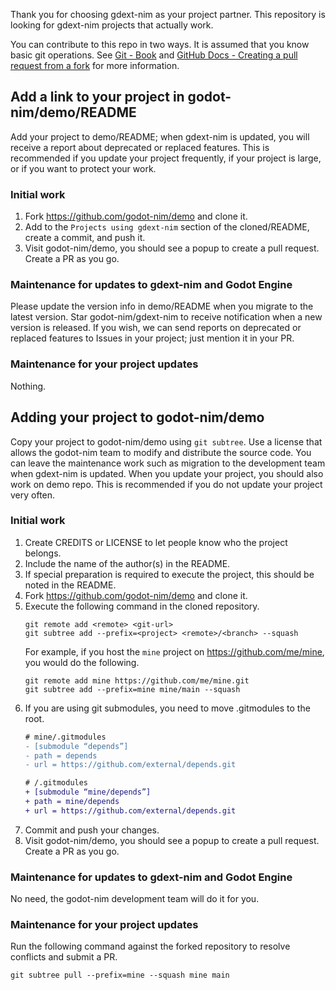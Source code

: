 Thank you for choosing gdext-nim as your project partner.
This repository is looking for gdext-nim projects that actually work.

You can contribute to this repo in two ways.
It is assumed that you know basic git operations. See [Git - Book][1] and [GitHub Docs - Creating a pull request from a fork][2] for more information.

## Add a link to your project in godot-nim/demo/README

Add your project to demo/README; when gdext-nim is updated, you will receive a report about deprecated or replaced features. This is recommended if you update your project frequently, if your project is large, or if you want to protect your work.

### Initial work

1. Fork https://github.com/godot-nim/demo and clone it.
1. Add to the `Projects using gdext-nim` section of the cloned/README, create a commit, and push it.
1. Visit godot-nim/demo, you should see a popup to create a pull request. Create a PR as you go.

### Maintenance for updates to gdext-nim and Godot Engine

Please update the version info in demo/README when you migrate to the latest version.
Star godot-nim/gdext-nim to receive notification when a new version is released. If you wish, we can send reports on deprecated or replaced features to Issues in your project; just mention it in your PR.

### Maintenance for your project updates

Nothing.

## Adding your project to godot-nim/demo

Copy your project to godot-nim/demo using `git subtree`. Use a license that allows the godot-nim team to modify and distribute the source code.
You can leave the maintenance work such as migration to the development team when gdext-nim is updated. When you update your project, you should also work on demo repo.
This is recommended if you do not update your project very often.

### Initial work

1. Create CREDITS or LICENSE to let people know who the project belongs.
1. Include the name of the author(s) in the README.
1. If special preparation is required to execute the project, this should be noted in the README.
1. Fork https://github.com/godot-nim/demo and clone it.
1. Execute the following command in the cloned repository.
   ```console
   git remote add <remote> <git-url>
   git subtree add --prefix=<project> <remote>/<branch> --squash
   ```
   For example, if you host the `mine` project on https://github.com/me/mine, you would do the following.
   ```console
   git remote add mine https://github.com/me/mine.git
   git subtree add --prefix=mine mine/main --squash
   ````
1. If you are using git submodules, you need to move .gitmodules to the root.
   ```diff
   # mine/.gitmodules
   - [submodule “depends”]
   - path = depends
   - url = https://github.com/external/depends.git
   ```
   ```diff
   # /.gitmodules
   + [submodule “mine/depends”]
   + path = mine/depends
   + url = https://github.com/external/depends.git
   ```
1. Commit and push your changes.
1. Visit godot-nim/demo, you should see a popup to create a pull request. Create a PR as you go.

### Maintenance for updates to gdext-nim and Godot Engine

No need, the godot-nim development team will do it for you.

### Maintenance for your project updates

Run the following command against the forked repository to resolve conflicts and submit a PR.

```console
git subtree pull --prefix=mine --squash mine main
```

[1]: https://git-scm.com/book/en/v2
[2]: https://docs.github.com/en/pull-requests/collaborating-with-pull-requests/proposing-changes-to-your-work-with-pull-requests/creating-a-pull-request-from-a-fork